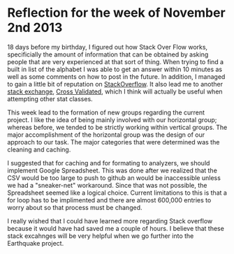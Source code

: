 Reflection for the week of November 2nd 2013
============================================

  18 days before my birthday, I figured out how Stack Over Flow works, specificially the amount of information that can be
obtained by asking people that are very experienced at that sort of thing. When trying to find a built in list of the alphabet
I was able to get an answer within 10 minutes as well as some comments on how to post in the future. In addition, I managed
to gain a little bit of reputation on [StackOverflow](http://stackoverflow.com/questions/19747199/is-there-a-built-in-list-in-python-or-some-package-that-has-a-list-of-the-alphab/19747239?noredirect=1#19747239). It also lead me to another [stack exchange](http://stackexchange.com/), [Cross Validated](http://stats.stackexchange.com/), which 
I think will actually be useful when attempting other stat classes.

  This week lead to the formation of new groups regarding the current project. I like the idea of being mainly involved with
our horizontal group; whereas before, we tended to be strictly working within vertical groups. The major accomplishment of
the horizontal group was the design of our approach to our task. The major categories that were determined was the cleaning
and caching. 

  I suggested that for caching and for formating to analyzers, we should implement Google Spreadsheet. This was done after
we realized that the CSV would be too large to push to github an would be inaccessible unless we had a "sneaker-net" workaround.
Since that was not possible, the Spreadsheet seemed like a logical choice. Current limitations to this is that a for loop
has to be implimented and there are almost 600,000 entries to worry about so that process must be changed.

  I really wished that I could have learned more regarding Stack overflow because it would have had saved me a couple of hours.
I believe that these stack excahnges will be very helpful when we go further into the Earthquake project.


